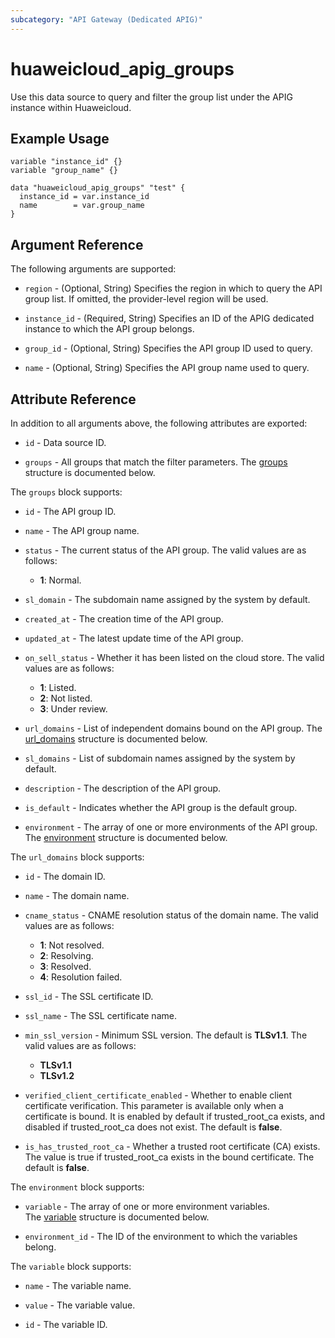 ```yaml
---
subcategory: "API Gateway (Dedicated APIG)"
---
```


# huaweicloud_apig_groups

Use this data source to query and filter the group list under the APIG instance within Huaweicloud.

## Example Usage

```hcl
variable "instance_id" {}
variable "group_name" {}

data "huaweicloud_apig_groups" "test" {
  instance_id = var.instance_id
  name        = var.group_name
}
```

## Argument Reference

The following arguments are supported:

* `region` - (Optional, String) Specifies the region in which to query the API group list.
  If omitted, the provider-level region will be used.

* `instance_id` - (Required, String) Specifies an ID of the APIG dedicated instance to which the API group belongs.

* `group_id` - (Optional, String) Specifies the API group ID used to query.

* `name` - (Optional, String) Specifies the API group name used to query.

## Attribute Reference

In addition to all arguments above, the following attributes are exported:

* `id` - Data source ID.

* `groups` - All groups that match the filter parameters.
  The [groups](#APIG_Groups) structure is documented below.

<a name="APIG_Groups"></a>
The `groups` block supports:

* `id` - The API group ID.

* `name` - The API group name.

* `status` - The current status of the API group.
  The valid values are as follows:
  + **1**: Normal.

* `sl_domain` - The subdomain name assigned by the system by default.

* `created_at` - The creation time of the API group.

* `updated_at` - The latest update time of the API group.

* `on_sell_status` - Whether it has been listed on the cloud store.
  The valid values are as follows:
  + **1**: Listed.
  + **2**: Not listed.
  + **3**: Under review.

* `url_domains` - List of independent domains bound on the API group.
  The [url_domains](#APIG_Groups_urlDomains) structure is documented below.

* `sl_domains` - List of subdomain names assigned by the system by default.

* `description` - The description of the API group.

* `is_default` - Indicates whether the API group is the default group.

* `environment` - The array of one or more environments of the API group.
  The [environment](#APIG_Groups_environment_attr) structure is documented below.

<a name="APIG_Groups_urlDomains"></a>
The `url_domains` block supports:

* `id` - The domain ID.

* `name` - The domain name.

* `cname_status` - CNAME resolution status of the domain name.
  The valid values are as follows:
  + **1**: Not resolved.
  + **2**: Resolving.
  + **3**: Resolved.
  + **4**: Resolution failed.

* `ssl_id` - The SSL certificate ID.

* `ssl_name` - The SSL certificate name.

* `min_ssl_version` - Minimum SSL version. The default is **TLSv1.1**.
  The valid values are as follows:
  + **TLSv1.1**
  + **TLSv1.2**

* `verified_client_certificate_enabled` - Whether to enable client certificate verification.
  This parameter is available only when a certificate is bound. It is enabled by default if trusted_root_ca exists,
  and disabled if trusted_root_ca does not exist. The default is **false**.

* `is_has_trusted_root_ca` - Whether a trusted root certificate (CA) exists. The value is true
  if trusted_root_ca exists in the bound certificate. The default is **false**.

<a name="APIG_Groups_environment_attr"></a>
The `environment` block supports:

* `variable` - The array of one or more environment variables.  
  The [variable](#APIG_Groups_environment_variable_attr) structure is documented below.

* `environment_id` - The ID of the environment to which the variables belong.

<a name="APIG_Groups_environment_variable_attr"></a>
The `variable` block supports:

* `name` - The variable name.

* `value` - The variable value.

* `id` - The variable ID.
